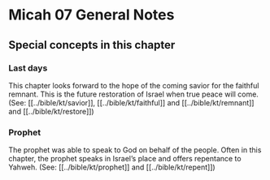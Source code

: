 # Micah 07 General Notes
## Special concepts in this chapter

### Last days
This chapter looks forward to the hope of the coming savior for the faithful remnant. This is the future restoration of Israel when true peace will come. (See: [[../bible/kt/savior]], [[../bible/kt/faithful]] and [[../bible/kt/remnant]] and [[../bible/kt/restore]])

### Prophet
The prophet was able to speak to God on behalf of the people. Often in this chapter, the prophet speaks in Israel’s place and offers repentance to Yahweh. (See: [[../bible/kt/prophet]] and [[../bible/kt/repent]])